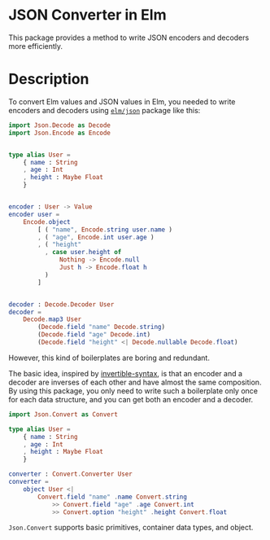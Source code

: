 # JSON Converter in Elm

This package provides a method to write JSON encoders and decoders more efficiently.

# Description

To convert Elm values and JSON values in Elm, you needed to write encoders and decoders using [`elm/json`](https://package.elm-lang.org/packages/elm/json/latest/) package like this:

```elm
import Json.Decode as Decode
import Json.Encode as Encode


type alias User =
    { name : String
    , age : Int
    , height : Maybe Float
    }


encoder : User -> Value
encoder user =
    Encode.object
        [ ( "name", Encode.string user.name )
        , ( "age", Encode.int user.age )
        , ( "height"
          , case user.height of 
              Nothing -> Encode.null
              Just h -> Encode.float h
          )
        ]


decoder : Decode.Decoder User
decoder =
    Decode.map3 User
        (Decode.field "name" Decode.string)
        (Decode.field "age" Decode.int)
        (Decode.field "height" <| Decode.nullable Decode.float)

```
However, this kind of boilerplates are boring and redundant. 

The basic idea, inspired by [invertible-syntax](https://hackage.haskell.org/package/invertible-syntax), is that an encoder and a decoder are inverses of each other and have almost the same composition.
By using this package, you only need to write such a boilerplate only once for each data structure, and you can get both an encoder and a decoder.

```elm
import Json.Convert as Convert

type alias User =
    { name : String
    , age : Int
    , height : Maybe Float
    }

converter : Convert.Converter User
converter =
    object User <|
        Convert.field "name" .name Convert.string
            >> Convert.field "age" .age Convert.int
            >> Convert.option "height" .height Convert.float
```

`Json.Convert` supports basic primitives, container data types, and object.
